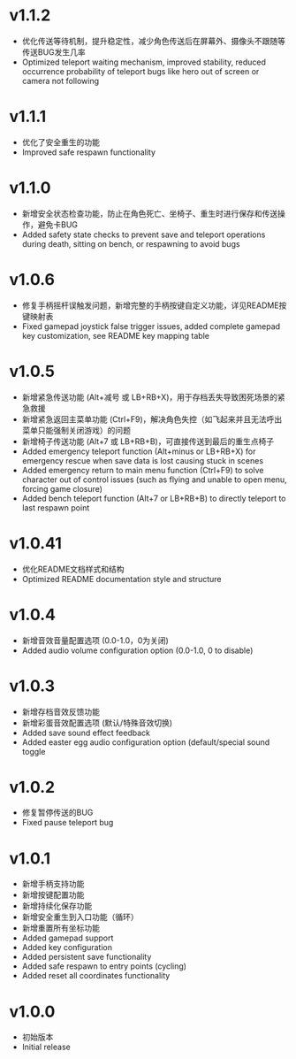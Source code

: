 # v1.1.2
* 优化传送等待机制，提升稳定性，减少角色传送后在屏幕外、摄像头不跟随等传送BUG发生几率
* Optimized teleport waiting mechanism, improved stability, reduced occurrence probability of teleport bugs like hero out of screen or camera not following

# v1.1.1
* 优化了安全重生的功能
* Improved safe respawn functionality

# v1.1.0
* 新增安全状态检查功能，防止在角色死亡、坐椅子、重生时进行保存和传送操作，避免卡BUG
* Added safety state checks to prevent save and teleport operations during death, sitting on bench, or respawning to avoid bugs

# v1.0.6
* 修复手柄摇杆误触发问题，新增完整的手柄按键自定义功能，详见README按键映射表
* Fixed gamepad joystick false trigger issues, added complete gamepad key customization, see README key mapping table

# v1.0.5
* 新增紧急传送功能 (Alt+减号 或 LB+RB+X)，用于存档丢失导致困死场景的紧急救援
* 新增紧急返回主菜单功能 (Ctrl+F9)，解决角色失控（如飞起来并且无法呼出菜单只能强制关闭游戏）的问题
* 新增椅子传送功能 (Alt+7 或 LB+RB+B)，可直接传送到最后的重生点椅子
* Added emergency teleport function (Alt+minus or LB+RB+X) for emergency rescue when save data is lost causing stuck in scenes
* Added emergency return to main menu function (Ctrl+F9) to solve character out of control issues (such as flying and unable to open menu, forcing game closure)
* Added bench teleport function (Alt+7 or LB+RB+B) to directly teleport to last respawn point

# v1.0.41
* 优化README文档样式和结构
* Optimized README documentation style and structure

# v1.0.4
* 新增音效音量配置选项 (0.0-1.0，0为关闭)
* Added audio volume configuration option (0.0-1.0, 0 to disable)

# v1.0.3
* 新增存档音效反馈功能
* 新增彩蛋音效配置选项 (默认/特殊音效切换)
* Added save sound effect feedback
* Added easter egg audio configuration option (default/special sound toggle

# v1.0.2
* 修复暂停传送的BUG
* Fixed pause teleport bug

# v1.0.1
* 新增手柄支持功能
* 新增按键配置功能
* 新增持续化保存功能
* 新增安全重生到入口功能（循环）
* 新增重置所有坐标功能
* Added gamepad support
* Added key configuration
* Added persistent save functionality
* Added safe respawn to entry points (cycling)
* Added reset all coordinates functionality

# v1.0.0
* 初始版本
* Initial release

